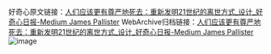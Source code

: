 好奇心原文链接：[人们应该更有尊严地死去：重新发明21世纪的离世方式_设计_好奇心日报-Medium James Pallister](https://www.qdaily.com/articles/9910.html)
WebArchive归档链接：[人们应该更有尊严地死去：重新发明21世纪的离世方式_设计_好奇心日报-Medium James Pallister](http://web.archive.org/web/20190623155208/https://www.qdaily.com/articles/9910.html)
![image](http://ww3.sinaimg.cn/large/007d5XDply1g3vh46cbxsj30u08kbhdv)